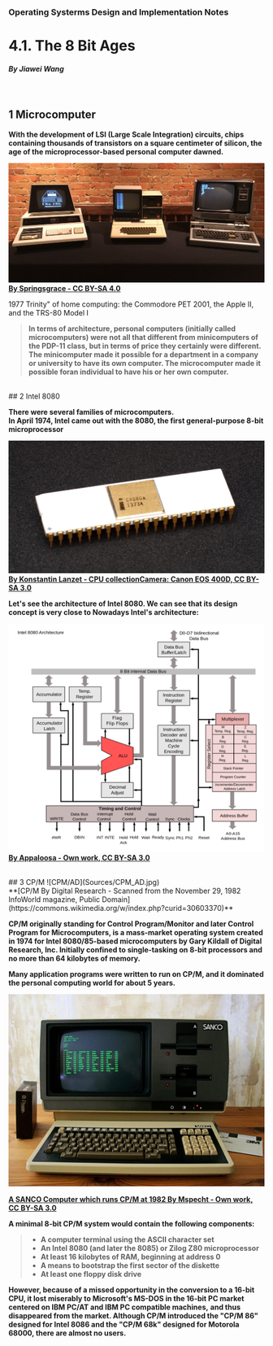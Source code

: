 ### Operating Systerms Design and Implementation Notes

# 4.1. The 8 Bit Ages
##### By Jiawei Wang
<br>

## 1 Microcomputer
**With the development of LSI (Large Scale Integration) circuits, chips containing thousands of transistors on a square centimeter of silicon, the age of the microprocessor-based personal computer dawned.**

![Microcomputers](Sources/Trinity77.jpg) 
**[By Springsgrace - CC BY-SA 4.0](https://commons.wikimedia.org/w/index.php?curid=79216985)**

1977 Trinity" of home computing: the Commodore PET 2001, the Apple II, and the TRS-80 Model I

> **In terms of architecture, personal computers (initially called microcomputers) were not all that different from minicomputers of the PDP-11 class, but in terms of price they certainly were different.** 
> **The minicomputer made it possible for a department in a company or university to have its own computer. The microcomputer made it possible foran individual to have his or her own computer.**

<br>
## 2 Intel 8080

**There were several families of microcomputers.<br>In April 1974, Intel came out with the 8080, the first general-purpose 8-bit microprocessor**

![8080](Sources/8080.jpg)
**[By Konstantin Lanzet - CPU collectionCamera: Canon EOS 400D, CC BY-SA 3.0](https://commons.wikimedia.org/w/index.php?curid=7028099)<br>**

**Let's see the architecture of Intel 8080. We can see that its design concept is very close to Nowadays Intel's architecture:**

![Arch8080](Sources/Intel_8080_arch.png)
**[By Appaloosa - Own work, CC BY-SA 3.0](https://commons.wikimedia.org/w/index.php?curid=5197867)**

<br>
## 3 CP/M
![CPM/AD](Sources/CPM_AD.jpg)<br>
**[CP/M By Digital Research - Scanned from the November 29, 1982 InfoWorld magazine, Public Domain](https://commons.wikimedia.org/w/index.php?curid=30603370)**<br>

**CP/M originally standing for Control Program/Monitor and later Control Program for Microcomputers, is a mass-market operating system created in 1974 for Intel 8080/85-based microcomputers by Gary Kildall of Digital Research, Inc. Initially confined to single-tasking on 8-bit processors and no more than 64 kilobytes of memory.**<br>

**Many application programs were written to run on CP/M, and it dominated the personal computing world for about 5 years.**

![CP/M Computer](Sources/CPM.jpg)

**[A SANCO Computer which runs CP/M at 1982 By Mspecht - Own work, CC BY-SA 3.0](https://commons.wikimedia.org/w/index.php?curid=16374059)**

**A minimal 8-bit CP/M system would contain the following components:<br>**
> * **A computer terminal using the ASCII character set**<br>
> * **An Intel 8080 (and later the 8085) or Zilog Z80 microprocessor**<br>
> * **At least 16 kilobytes of RAM, beginning at address 0**<br>
> * **A means to bootstrap the first sector of the diskette**
> * **At least one floppy disk drive**

**However, because of a missed opportunity in the conversion to a 16-bit CPU, it lost miserably to Microsoft's MS-DOS in the 16-bit PC market centered on IBM PC/AT and IBM PC compatible machines,**
**and thus disappeared from the market. Although CP/M introduced the "CP/M 86" designed for Intel 8086 and the "CP/M 68k" designed for Motorola 68000, there are almost no users.**

